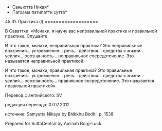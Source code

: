 * Саньютта Никая*
* Патхама патипатти сутта*

45\.31\. Практика \(I\)
\=\=\=\=\=\=\=\=\=\=\=\=\=\=\=\=\=\=\=

В Саваттхи\. «Монахи, я научу вас неправильной практике и правильной практике\. Слушайте\.

И что такое, монахи, неправильная практика? Это неправильные воззрения… устремление… речь… действия… средства к жизни… усилия… осознанность… неправильное сосредоточение\. Это называется неправильной практикой\.

И что такое, монахи, правильная практика? Это правильные воззрения… устремление… речь… действия… средства к жизни… усилия… осознанность… правильное сосредоточение\. Это называется правильной практикой»\.

Перевод с английского: SV

редакция перевода: 07\.07\.2012

источник: Samyutta Nikaya by Bhikkhu Bodhi, p\. 1538

Prepared for SuttaCentral by Aminah Borg\-Luck\.